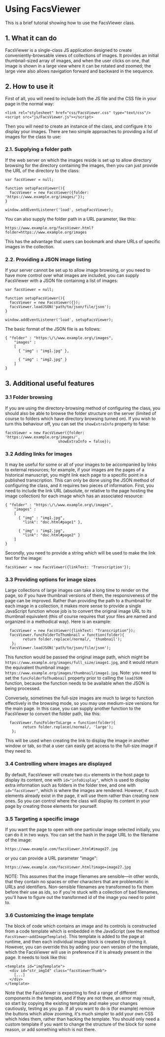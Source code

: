 # Using FacsViewer

This is a brief tutorial showing how to use the FacsViewer class.

## 1. What it can do

FacsViewer is a single-class JS application designed to create conveniently-browsable views of collections of images. It provides an initial thumbnail-sized array of images, and when the user clicks on one, that image is shown in a large view where it can be rotated and zoomed; the large view also allows navigation forward and backward in the sequence.

## 2. How to use it

First of all, you will need to include both the JS file and the CSS file in your page in the normal way:

```
<link rel="stylesheet" href="css/FacsViewer.css" type="text/css"/>
<script src="js/FacsViewer.js"></script>
```
Then you will need to create an instance of the class, and configure it to display your images. There are two simple approaches to providing a list of images for the class to use:

### 2.1. Supplying a folder path
If the web server on which the images reside is set up to allow directory browsing for the directory containing the images, then you can just provide the URL of the directory to the class:

```  
var facsViewer = null;
  
function setupFacsViewer(){
  facsViewer = new FacsViewer({folder: 'https://www.example.org/images/'});
}
  
window.addEventListener('load', setupFacsViewer);
```

You can also supply the folder path in a URL parameter, like this:

```
https://www.example.org/facsViewer.html?folder=https://www.example.org/images
```

This has the advantage that users can bookmark and share URLs of specific images in the collection.

### 2.2. Providing a JSON image listing

If your server cannot be set up to allow image browsing, or you need to have more control over what images are included, you can supply FacsViewer with a JSON file containing a list of images:

```
var facsViewer = null;
  
function setupFacsViewer(){
  facsViewer = new FacsViewer({});
  facsViewer.loadJSON('path/to/json/file/json');  
}
  
window.addEventListener('load', setupFacsViewer);
```

The basic format of the JSON file is as follows:

```
{ "folder" : "https:\/\/www.example.org\/images",
    "images" : 
    [ 
      { "img" : "img1.jpg" },
      
      { "img" : "img2.jpg" }
    ]
}    
```    
## 3. Additional useful features

### 3.1 Folder browsing

If you are using the directory-browsing method of configuring the class, you should also be able to browse the folder structure on the server (limited of course to folders which have directory browsing turned on). If you wish to turn this behaviour off, you can set the `showExtraInfo` property to false:

```
facsViewer = new FacsViewer({folder: 'https://www.example.org/images/',
                        showExtraInfo = false});
```

### 3.2 Adding links for images

It may be useful for some or all of your images to be accompanied by links to external resources; for example, if your images are the pages of a historical manuscript, you might link each page to a specific point in a published transcription. This can only be done using the JSON method of configuring the class, and it requires two pieces of information. First, you need to include the link URL (absolute, or relative to the page hosting the image collection) for each image which has an associated resource:

```
{ "folder" : "https:\/\/www.example.org\/images",
    "images" : 
    [ 
      { "img" : "img1.jpg",
        "link": "doc.html#page1" },
      
      { "img" : "img2.jpg",
        "link": "doc.html#page2" }
    ]
}    
```  
Secondly, you need to provide a string which will be used to make the link text for the image:

```
facsViewer = new FacsViewer({linkText: 'Transcription'});
```
### 3.3 Providing options for image sizes

Large collections of large images can take a long time to render on the page, so if you have thumbnail versions of them, the responsiveness of the page can be improved. Rather than providing the path to a thumbnail for each image in a collection, it makes more sense to provide a single JavaScript function whose job is to convert the original image URL to its thumbnail equivalent (this of course requires that your files are named and organized in a methodical way). Here is an example:

```
  facsViewer = new FacsViewer({linkText: "Transcription"});
  facsViewer.funcFolderToThumbnail = function(folder){
        return folder.replace(/normal/, 'thumbnail');
   };
  facsViewer.loadJSON('path/to/json/file/json');  
```

This function would be passed the original image path, which might be `https://www.example.org/images/full_size/image1.jpg`, and it would return the equivalent thumbnail image: `https://www.example.org/images/thumbnail/image1.jpg`. Note: you need to set the `funcFolderToThumbnail` property prior to calling the `loadJSON` function, because the function needs to be available when the JSON is being processed.

Conversely, sometimes the full-size images are much to large to function effectively in the browsing mode, so you may use medium-size versions for the main page. In this case, you can supply another function to the FacsViewer to convert the folder path, like this:

```
  facsViewer.funcFolderToLarge = function(folder){
        return folder.replace(/normal/, 'large');
   };
```

This will be used when creating the link to display the image in another window or tab, so that a user can easily get access to the full-size image if they need to.

### 3.4 Controlling where images are displayed
By default, FacsViewer will create two `div` elements in the host page to display its content, one with `id="infoDisplay"`, which is used to display extra information such as folders in the folder tree, and one with `id="facsViewer"`, which is where the images are rendered. However, if such elements already exist in the page, it will use them rather than creating new ones. So you can control where the class will display its content in your page by creating those elements for yourself.

### 3.5 Targeting a specific image
If you want the page to open with one particular image selected initially, you can do it in two ways. You can set the hash in the page URL to the filename of the image:

```
https://www.example.com/facsViewer.html#image27.jpg
```
or you can provide a URL parameter "image":

```
https://www.example.com/facsViewer.html?image=image27.jpg
```
NOTE: This assumes that the image filenames are sensible—in other words, that they contain no spaces or other characters that are problematic in URLs and identifiers. Non-sensible filenames are transformed to fix them before their use as ids, so if you're stuck with a collection of bad filenames, you'll have to figure out the transformed id of the image you need to point to.

### 3.6 Customizing the image template
The block of code which contains an image and its controls is constructed from a code template which is embedded in the JavaScript (see the method `FacsViewer~addImageTemplate`). This template is added to the page at runtime, and then each individual image block is created by cloning it. However, you can override this by adding your own version of the template, which the FacsViewer will use in preference if it is already present in the page. It needs to look like this:

```
<template id="imgTemplate">
  <div id="str_imgId" class="facsViewerThumb">
    [...]
  </div>    
</template>
```
Note that the FacsViewer is expecting to find a range of different components in the template, and if they are not there, an error may result, so start by copying the existing template and make your changes cautiously, testing as you go. If all you want to do is (for example) remove the buttons which allow zooming, it's much simpler to add your own CSS which hides them, rather than hacking the template. You should only need a custom template if you want to change the structure of the block for some reason, or add something which is not there.





